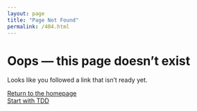 ```yaml
---
layout: page
title: "Page Not Found"
permalink: /404.html
---
```


# Oops — this page doesn’t exist

Looks like you followed a link that isn’t ready yet.

[Return to the homepage](/)  
[Start with TDD](/TDD/tutorials.html)
